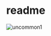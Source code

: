 # readme

![uncommon1](https://mega.nz/file/fhhU1DZb#0vJTYkAt-5CJ40PqjcUV4N0AEn4Bbs7VSHOzU0Dho9Y)
	
